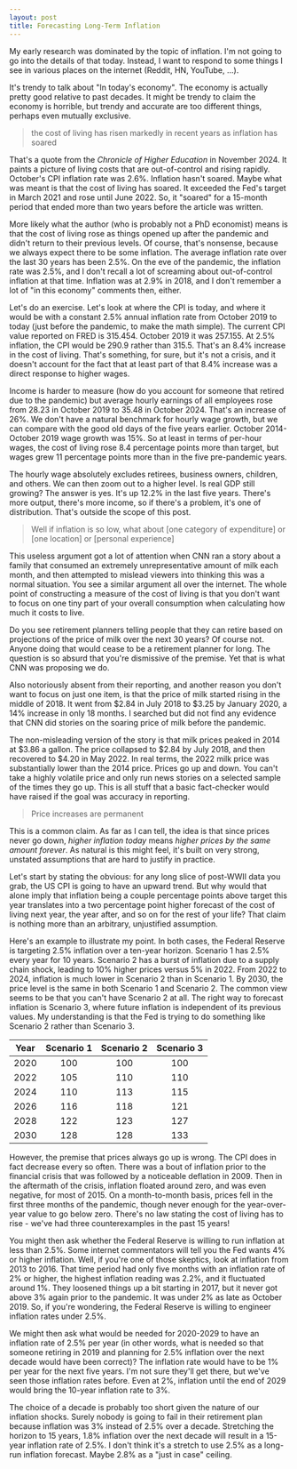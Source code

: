 ```yaml
---
layout: post
title: Forecasting Long-Term Inflation
---
```

My early research was dominated by the topic of inflation. I'm not going to go into the details of that today. Instead, I want to respond to some things I see in various places on the internet (Reddit, HN, YouTube, ...).

It's trendy to talk about "In today's economy". The economy is actually pretty good relative to past decades. It might be trendy to claim the economy is horrible, but trendy and accurate are too different things, perhaps even mutually exclusive.

> the cost of living has risen markedly in recent years as inflation has soared

That's a quote from the *Chronicle of Higher Education* in November 2024. It paints a picture of living costs that are out-of-control and rising rapidly. October's CPI inflation rate was 2.6%. Inflation hasn't soared. Maybe what was meant is that the cost of living has soared. It exceeded the Fed's target in March 2021 and rose until June 2022. So, it "soared" for a 15-month period that ended more than two years before the article was written.

More likely what the author (who is probably not a PhD economist) means is that the cost of living rose as things opened up after the pandemic and didn't return to their previous levels. Of course, that's nonsense, because we always expect there to be some inflation. The average inflation rate over the last 30 years has been 2.5%. On the eve of the pandemic, the inflation rate was 2.5%, and I don't recall a lot of screaming about out-of-control inflation at that time. Inflation was at 2.9% in 2018, and I don't remember a lot of "in this economy" comments then, either.

Let's do an exercise. Let's look at where the CPI is today, and where it would be with a constant 2.5% annual inflation rate from October 2019 to today (just before the pandemic, to make the math simple). The current CPI value reported on FRED is 315.454. October 2019 it was 257.155. At 2.5% inflation, the CPI would be 290.9 rather than 315.5. That's an 8.4% increase in the cost of living. That's something, for sure, but it's not a crisis, and it doesn't account for the fact that at least part of that 8.4% increase was a direct response to higher wages. 

Income is harder to measure (how do you account for someone that retired due to the pandemic) but average hourly earnings of all employees rose from 28.23 in October 2019 to 35.48 in October 2024. That's an increase of 26%. We don't have a natural benchmark for hourly wage growth, but we can compare with the good old days of the five years earlier. October 2014-October 2019 wage growth was 15%. So at least in terms of per-hour wages, the cost of living rose 8.4 percentage points more than target, but wages grew 11 percentage points more than in the five pre-pandemic years.

The hourly wage absolutely excludes retirees, business owners, children, and others. We can then zoom out to a higher level. Is real GDP still growing? The answer is yes. It's up 12.2% in the last five years. There's more output, there's more income, so if there's a problem, it's one of distribution. That's outside the scope of this post.

> Well if inflation is so low, what about [one category of expenditure] or [one location] or [personal experience]

This useless argument got a lot of attention when CNN ran a story about a family that consumed an extremely unrepresentative amount of milk each month, and then attempted to mislead viewers into thinking this was a normal situation. You see a similar argument all over the internet. The whole point of constructing a measure of the cost of living is that you don't want to focus on one tiny part of your overall consumption when calculating how much it costs to live. 

Do you see retirement planners telling people that they can retire based on projections of the price of milk over the next 30 years? Of course not. Anyone doing that would cease to be a retirement planner for long. The question is so absurd that you're dismissive of the premise. Yet that is what CNN was proposing we do.

Also notoriously absent from their reporting, and another reason you don't want to focus on just one item, is that the price of milk started rising in the middle of 2018. It went from \$2.84 in July 2018 to \$3.25 by January 2020, a 14% increase in only 18 months. I searched but did not find any evidence that CNN did stories on the soaring price of milk before the pandemic.

The non-misleading version of the story is that milk prices peaked in 2014 at \$3.86 a gallon. The price collapsed to \$2.84 by July 2018, and then recovered to \$4.20 in May 2022. In real terms, the 2022 milk price was substantially lower than the 2014 price. Prices go up and down. You can't take a highly volatile price and only run news stories on a selected sample of the times they go up. This is all stuff that a basic fact-checker would have raised if the goal was accuracy in reporting.

> Price increases are permanent

This is a common claim. As far as I can tell, the idea is that since prices never go down, *higher inflation today* means *higher prices by the same amount forever*. As natural is this might feel, it's built on very strong, unstated assumptions that are hard to justify in practice.

Let's start by stating the obvious: for any long slice of post-WWII data you grab, the US CPI is going to have an upward trend. But why would that alone imply that inflation being a couple percentage points above target this year translates into a two percentage point higher forecast of the cost of living next year, the year after, and so on for the rest of your life? That claim is nothing more than an arbitrary, unjustified assumption.

Here's an example to illustrate my point. In both cases, the Federal Reserve is targeting 2.5% inflation over a ten-year horizon. Scenario 1 has 2.5% every year for 10 years. Scenario 2 has a burst of inflation due to a supply chain shock, leading to 10% higher prices versus 5% in 2022. From 2022 to 2024, inflation is much lower in Scenario 2 than in Scenario 1. By 2030, the price level is the same in both Scenario 1 and Scenario 2. The common view seems to be that you can't have Scenario 2 at all. The right way to forecast inflation is Scenario 3, where future inflation is independent of its previous values. My understanding is that the Fed is trying to do something like Scenario 2 rather than Scenario 3.

| Year | Scenario 1 | Scenario 2 | Scenario 3 |
|:----:|:----------:|:----------:|:----------:|
| 2020 | 100        | 100        | 100        |
| 2022 | 105        | 110        | 110        |
| 2024 | 110        | 113        | 115        |
| 2026 | 116        | 118        | 121        |
| 2028 | 122        | 123        | 127        |
| 2030 | 128        | 128        | 133        |

However, the premise that prices always go up is wrong. The CPI does in fact decrease every so often. There was a bout of inflation prior to the financial crisis that was followed by a noticeable deflation in 2009. Then in the aftermath of the crisis, inflation floated around zero, and was even negative, for most of 2015. On a month-to-month basis, prices fell in the first three months of the pandemic, though never enough for the year-over-year value to go below zero. There's no law stating the cost of living has to rise - we've had three counterexamples in the past 15 years!

You might then ask whether the Federal Reserve is willing to run inflation at less than 2.5%. Some internet commentators will tell you the Fed wants 4% or higher inflation. Well, if you're one of those skeptics, look at inflation from 2013 to 2016. That time period had only five months with an inflation rate of 2% or higher, the highest inflation reading was 2.2%, and it fluctuated around 1%. They loosened things up a bit starting in 2017, but it never got above 3% again prior to the pandemic. It was under 2% as late as October 2019. So, if you're wondering, the Federal Reserve is willing to engineer inflation rates under 2.5%.

We might then ask what would be needed for 2020-2029 to have an inflation rate of 2.5% per year (in other words, what is needed so that someone retiring in 2019 and planning for 2.5% inflation over the next decade would have been correct)? The inflation rate would have to be 1% per year for the next five years. I'm not sure they'll get there, but we've seen those inflation rates before. Even at 2%, inflation until the end of 2029 would bring the 10-year inflation rate to 3%.

The choice of a decade is probably too short given the nature of our inflation shocks. Surely nobody is going to fail in their retirement plan because inflation was 3% instead of 2.5% over a decade. Stretching the horizon to 15 years, 1.8% inflation over the next decade will result in a 15-year inflation rate of 2.5%. I don't think it's a stretch to use 2.5% as a long-run inflation forecast. Maybe 2.8% as a "just in case" ceiling.